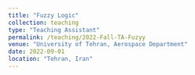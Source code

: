 ```yaml
---
title: "Fuzzy Logic"
collection: teaching
type: "Teaching Assistant"
permalink: /teaching/2022-Fall-TA-Fuzyy
venue: "University of Tehran, Aerospace Department"
date: 2022-09-01
location: "Tehran, Iran"
---
```

